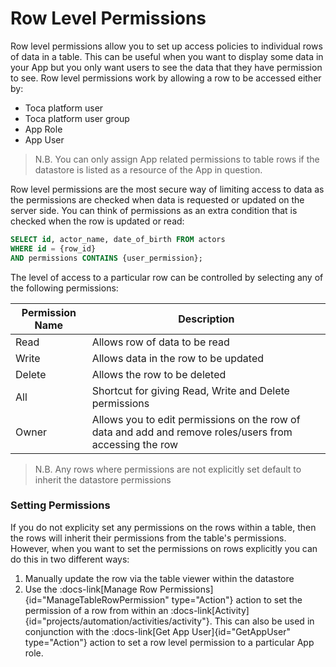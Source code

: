 # Row Level Permissions

Row level permissions allow you to set up access policies to individual rows of data in a table.
This can be useful when you want to display some data in your App but you only want users to see the data that they have permission to see.
Row level permissions work by allowing a row to be accessed either by:
- Toca platform user
- Toca platform user group
- App Role
- App User

> N.B. You can only assign App related permissions to table rows if the datastore is listed as a resource of the App in question.

Row level permissions are the most secure way of limiting access to data as the permissions are checked when data is requested or updated on the server side.
You can think of permissions as an extra condition that is checked when the row is updated or read:
```sql
SELECT id, actor_name, date_of_birth FROM actors
WHERE id = {row_id}
AND permissions CONTAINS {user_permission};
```

The level of access to a particular row can be controlled by selecting any of the following permissions:

| Permission Name | Description |
|--- | --- |
| Read | Allows row of data to be read |
| Write | Allows data in the row to be updated |
| Delete | Allows the row to be deleted |
| All | Shortcut for giving Read, Write and Delete permissions |
| Owner | Allows you to edit permissions on the row of data and add and remove roles/users from accessing the row |

> N.B. Any rows where permissions are not explicitly set default to inherit the datastore permissions

### Setting Permissions

If you do not explicity set any permissions on the rows within a table, then the rows will inherit their permissions from the table's permissions. However, when you want to set the permissions on rows explicitly you can do this in two different ways:
1. Manually update the row via the table viewer within the datastore
2. Use the :docs-link[Manage Row Permissions]{id="ManageTableRowPermission" type="Action"} action to set the permission of a row from within an :docs-link[Activity]{id="projects/automation/activities/activity"}. This can also be used in conjunction with the :docs-link[Get App User]{id="GetAppUser" type="Action"} action to set a row level permission to a particular App role.

